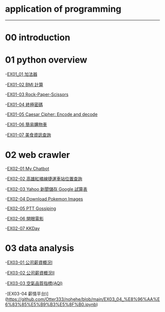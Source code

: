 # application of programming
-------
# 00 introduction
# 01 python overview
-[EX01_01 加法器](https://github.com/Otter333/nohehe/blob/main/EX01_01_%E5%8A%A0%E6%B3%95%E5%99%A8.ipynb)

-[EX01-02 BMI 計算](https://github.com/Otter333/nohehe/blob/main/EX01_02_BMI_%E8%A8%88%E7%AE%97.ipynb)

-[EX01-03 Rock-Paper-Scissors](https://github.com/Otter333/nohehe/blob/main/EX01_03_Rock_Paper_Scissors.ipynb)

-[EX01-04 終極密碼](https://github.com/Otter333/nohehe/blob/main/EX01_04_%E7%B5%82%E6%A5%B5%E5%AF%86%E7%A2%BC.ipynb)

-[EX01-05 Caesar Cipher: Encode and decode](https://github.com/Otter333/nohehe/blob/main/EX01_05_Caesar_Cipher_Encode_and_decode.ipynb)

-[EX01-06 簡易購物車](https://github.com/Otter333/nohehe/blob/main/EX01_06_%E7%B0%A1%E6%98%93%E8%B3%BC%E7%89%A9%E8%BB%8A.ipynb)

-[EX01-07 美食資訊查詢](https://github.com/Otter333/nohehe/blob/main/EX01_07_%E7%BE%8E%E9%A3%9F%E8%B3%87%E8%A8%8A%E6%9F%A5%E8%A9%A2.ipynb)
# 02 web crawler
-[EX02-01 My Chatbot](https://github.com/Otter333/nohehe/blob/main/EX02_01_My_Chatbot.ipynb)

-[EX02-02 高雄紅橘線捷運車站位置查詢](https://github.com/Otter333/nohehe/blob/main/EX02_02_%E9%AB%98%E9%9B%84%E7%B4%85%E6%A9%98%E7%B7%9A%E6%8D%B7%E9%81%8B%E8%BB%8A%E7%AB%99%E4%BD%8D%E7%BD%AE%E6%9F%A5%E8%A9%A2.ipynb)

-[EX02-03 Yahoo 新聞儲存 Google 試算表](https://github.com/Otter333/nohehe/blob/main/EX02_03_Yahoo_%E6%96%B0%E8%81%9E%E5%84%B2%E5%AD%98_Google_%E8%A9%A6%E7%AE%97%E8%A1%A8.ipynb)

-[EX02-04 Download Pokemon Images](https://github.com/Otter333/nohehe/blob/main/EX02_04_Download_Pokemon_Images.ipynb)

-[EX02-05 PTT Gossiping](https://github.com/Otter333/nohehe/blob/main/EX02_05_PTT_Gossiping.ipynb)

-[EX02-06 開眼電影](https://github.com/Otter333/nohehe/blob/main/EX02_06_%E9%96%8B%E7%9C%BC%E9%9B%BB%E5%BD%B1.ipynb)

-[EX02-07 KKDay](https://github.com/Otter333/nohehe/blob/main/EX02_07_KKDay.ipynb)
# 03 data analysis
-[EX03-01 公司薪資概況Ⅰ](https://github.com/Otter333/nohehe/blob/main/EX03_01_%E5%85%AC%E5%8F%B8%E8%96%AA%E8%B3%87%E6%A6%82%E6%B3%81%E2%85%A0.ipynb)

-[EX03-02 公司薪資概況ⅠⅠ](https://github.com/Otter333/nohehe/blob/main/EX03_02_%E5%85%AC%E5%8F%B8%E8%96%AA%E8%B3%87%E6%A6%82%E6%B3%81%E2%85%A1.ipynb)

-[EX03-03 空氣品質指標(AQI)](https://github.com/Otter333/nohehe/blob/main/EX03_03_%E7%A9%BA%E6%B0%A3%E5%93%81%E8%B3%AA%E6%8C%87%E6%A8%99(AQI).ipynb)


-[EX03-04 薪情平台)]
(https://github.com/Otter333/nohehe/blob/main/EX03_04_%E8%96%AA%E6%83%85%E5%B9%B3%E5%8F%B0.ipynb)
